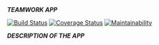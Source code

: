 ***TEAMWORK APP***

[![Build Status](https://travis-ci.org/mwafrika/teamwork.svg?branch=develop)](https://travis-ci.org/mwafrika/teamwork) [![Coverage Status](https://coveralls.io/repos/github/mwafrika/teamwork/badge.svg?branch=ft-create-article-api-168565981)](https://coveralls.io/github/mwafrika/teamwork?branch=ft-create-article-api-168565981) [![Maintainability](https://api.codeclimate.com/v1/badges/e3c48d43a8205f03746a/maintainability)](https://codeclimate.com/github/mwafrika/teamwork/maintainability)


***DESCRIPTION OF THE APP***
